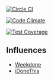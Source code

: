 [![Circle CI](https://circleci.com/gh/heyogrady/notch/tree/master.png?style=badge)](https://circleci.com/gh/heyogrady/notch/tree/master)

[![Code Climate](https://codeclimate.com/github/heyogrady/idonethis-clone/badges/gpa.svg)](https://codeclimate.com/github/heyogrady/idonethis-clone)

[![Test Coverage](https://codeclimate.com/github/heyogrady/idonethis-clone/badges/coverage.svg)](https://codeclimate.com/github/heyogrady/idonethis-clone)

Influences
----------

* [Weekdone](https://weekdone.com/)
* [iDoneThis](https://idonethis.com/)
